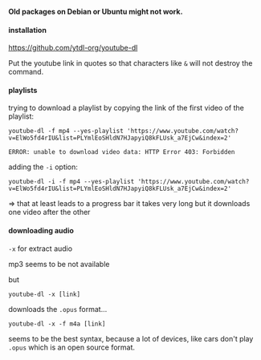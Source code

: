 **Old packages on Debian or Ubuntu might not work.**

#### installation

https://github.com/ytdl-org/youtube-dl



Put the youtube link in quotes so that characters like `&` will not destroy the command.

#### playlists

trying to download a playlist by copying the link of the first video of the playlist:
```
youtube-dl -f mp4 --yes-playlist 'https://www.youtube.com/watch?v=ElWo5fd4rIU&list=PLYmlEoSHldN7HJapyiQ8kFLUsk_a7EjCw&index=2'

ERROR: unable to download video data: HTTP Error 403: Forbidden
```

adding the `-i` option:
```
youtube-dl -i -f mp4 --yes-playlist 'https://www.youtube.com/watch?v=ElWo5fd4rIU&list=PLYmlEoSHldN7HJapyiQ8kFLUsk_a7EjCw&index=2'
```
=> that at least leads to a progress bar
it takes very long but it downloads one video after the other


#### downloading audio

`-x` for extract audio

mp3 seems to be not available

but
```
youtube-dl -x [link]
```
downloads the `.opus` format...

```
youtube-dl -x -f m4a [link]
```
seems to be the best syntax, because a lot of devices, like cars don't play `.opus` which is an open source format.
